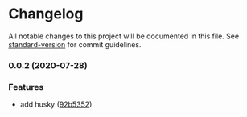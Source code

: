 # Changelog

All notable changes to this project will be documented in this file. See [standard-version](https://github.com/conventional-changelog/standard-version) for commit guidelines.

### 0.0.2 (2020-07-28)


### Features

* add husky ([92b5352](https://github.com/lvjiaxuan/vue-cli-plugin-webapp-stuff/commit/92b53526a626f45d4dc274d05e950baffce07511))
